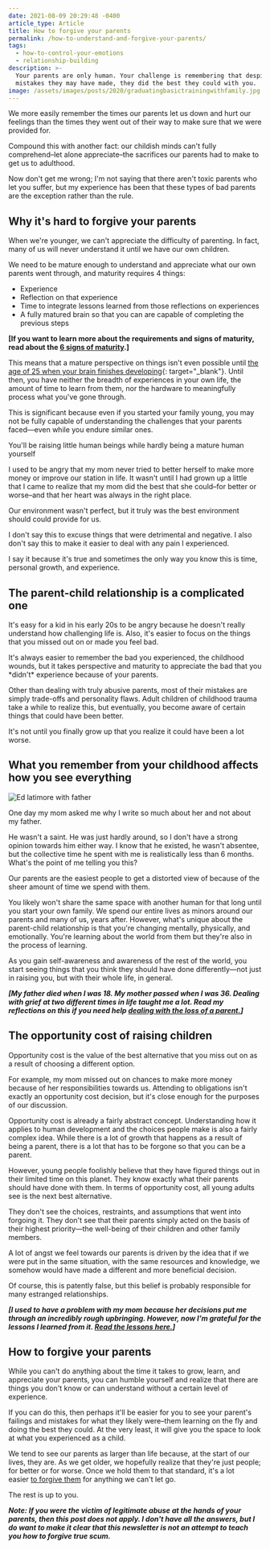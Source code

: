 ```yaml
---
date: 2021-08-09 20:29:48 -0400
article_type: Article
title: How to forgive your parents
permalink: /how-to-understand-and-forgive-your-parents/
tags:
  - how-to-control-your-emotions
  - relationship-building
description: >-
  Your parents are only human. Your challenge is remembering that despite the
  mistakes they may have made, they did the best they could with you.
image: /assets/images/posts/2020/graduatingbasictrainingwithfamily.jpg
---
```

We more easily remember the times our parents let us down and hurt our feelings than the times they went out of their way to make sure that we were provided for.

Compound this with another fact: our childish minds can't fully comprehend–let alone appreciate–the sacrifices our parents had to make to get us to adulthood.

Now don't get me wrong; I'm not saying that there aren't toxic parents who let you suffer, but my experience has been that these types of bad parents are the exception rather than the rule.

## Why it's hard to forgive your parents

When we're younger, we can't appreciate the difficulty of parenting. In fact, many of us will never understand it until we have our own children.

We need to be mature enough to understand and appreciate what our own parents went through, and maturity requires 4 things:

* Experience
* Reflection on that experience
* Time to integrate lessons learned from those reflections on experiences
* A fully matured brain so that you can are capable of completing the previous steps

**\[If you want to learn more about the requirements and signs of maturity, read about the&nbsp;[6 signs of maturity](/signs-of-maturity/).\]**

This means that a mature perspective on things isn't even possible until&nbsp;[the age of 25 when your brain finishes developing](https://bigthink.com/mind-brain/adult-brain){: target="_blank"}. Until then, you have neither the breadth of experiences in your own life, the amount of time to learn from them, nor the hardware to meaningfully process what you've gone through.

This is significant because even if you started your family young, you may not be fully capable of understanding the challenges that your parents faced—even while you endure similar ones.

You'll be raising little human beings while hardly being a mature human yourself

I used to be angry that my mom never tried to better herself to make more money or improve our station in life. It wasn't until I had grown up a little that I came to realize that my mom did the best that she could–for better or worse–and that her heart was always in the right place.&nbsp;

Our environment wasn't perfect, but it truly was the best environment should could provide for us.

I don't say this to excuse things that were detrimental and negative. I also don't say this to make it easier to deal with any pain I experienced.&nbsp;

I say it because it's true and sometimes the only way you know this is time, personal growth, and experience.&nbsp;

## The parent-child relationship is a complicated one

It's easy for a kid in his early 20s to be angry because he doesn't really understand how challenging life is. Also, it's easier to focus on the things that you missed out on or made you feel bad.

It's always easier to remember the bad you experienced, the childhood wounds, but it takes perspective and maturity to appreciate the bad that you \*didn't\* experience because of your parents.

Other than dealing with truly abusive parents, most of their mistakes are simply trade-offs and personality flaws. Adult children of childhood trauma take a while to realize this, but eventually, you become aware of certain things that could have been better.

It's not until you finally grow up that you realize it could have been a lot worse.

## **What you remember from your childhood affects how you see everything**

![Ed latimore with father](/assets/images/posts/2021/edasachild.jpg "One of the only pictures I have of my father and I")

One day my mom asked me why I write so much about her and not about my father.

He wasn't a saint. He was just hardly around, so I don't have a strong opinion towards him either way. I know that he existed, he wasn't absentee, but the collective time he spent with me is realistically less than 6 months. What's the point of me telling you this?

Our parents are the easiest people to get a distorted view of because of the sheer amount of time we spend with them.

You likely won't share the same space with another human for that long until you start your own family. We spend our entire lives as minors around our parents and many of us, years after. However, what's unique about the parent-child relationship is that you're changing mentally, physically, and emotionally. You're learning about the world from them but they're also in the process of learning.

As you gain self-awareness and awareness of the rest of the world, you start seeing things that you think they should have done differently—not just in raising you, but with their whole life, in general.

***\[My father died when I was 18. My mother passed when I was 36. Dealing with grief at two different times in life taught me a lot. Read my reflections on this if you need help&nbsp;[dealing with the loss of a parent.](/dealing-with-the-loss-of-a-parent/)\]***

## The opportunity cost of raising children

Opportunity cost is the value of the best alternative that you miss out on as a result of choosing a different option.

For example, my mom missed out on chances to make more money because of her responsibilities towards us. Attending to obligations isn't exactly an opportunity cost decision, but it's close enough for the purposes of our discussion.

Opportunity cost is already a fairly abstract concept. Understanding how it applies to human development and the choices people make is also a fairly complex idea. While there is a lot of growth that happens as a result of being a parent, there is a lot that has to be forgone so that you can be a parent.

However, young people foolishly believe that they have figured things out in their limited time on this planet. They know exactly what their parents should have done with them. In terms of opportunity cost, all young adults see is the next best alternative.

They don't see the choices, restraints, and assumptions that went into forgoing it. They don't see that their parents simply acted on the basis of their highest priority—the well-being of their children and other family members.

A lot of angst we feel towards our parents is driven by the idea that if we were put in the same situation, with the same resources and knowledge, we somehow would have made a different and more beneficial decision.

Of course, this is patently false, but this belief is probably responsible for many estranged relationships.&nbsp;

***\[I used to have a problem with my mom because her decisions put me through an incredibly rough upbringing. However, now I'm grateful for the lessons I learned from it. [Read the lessons here.](/7-benefits-of-having-a-rough-childhood/)\]***

## **How to forgive your parents**

While you can't do anything about the time it takes to grow, learn, and appreciate your parents, you can humble yourself and realize that there are things you don't know or can understand without a certain level of experience.

If you can do this, then perhaps it'll be easier for you to see your parent's failings and mistakes for what they likely were–them learning on the fly and doing the best they could. At the very least, it will give you the space to look at what you experienced as a child.

We tend to see our parents as larger than life because, at the start of our lives, they are. As we get older, we hopefully realize that they're just people; for better or for worse. Once we hold them to that standard, it's a lot easier&nbsp;[to forgive them](/how-to-forgive-someone/)&nbsp;for anything we can't let go.

The rest is up to you.&nbsp;

***Note: If you were the victim of legitimate abuse at the hands of your parents, then this post does not apply. I don't have all the answers, but I do want to make it clear that this newsletter is not an attempt to teach you how to forgive true scum.***
